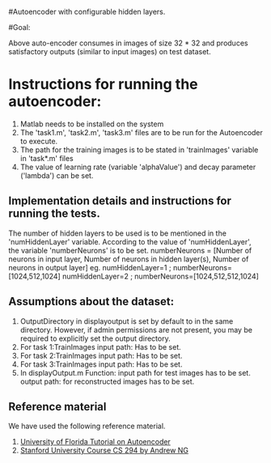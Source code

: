 #Autoencoder with configurable hidden layers.

#Goal:

Above auto-encoder consumes in images of size 32 * 32 and produces satisfactory outputs (similar to input images) on test dataset.


# Instructions for running the autoencoder:

1. Matlab needs to be installed on the system
2. The 'task1.m', 'task2.m', 'task3.m' files are to be run for the Autoencoder to execute. 
3. The path for the training images is to be stated in 'trainImages' variable in 'task*.m' files
4. The value of learning rate (variable 'alphaValue') and decay parameter ('lambda') can be set.   


## Implementation details and instructions for running the tests.
The number of hidden layers to be used is to be mentioned in the 'numHiddenLayer' variable.
According to the value of 'numHiddenLayer', the variable 'numberNeurons' is to be set.
numberNeurons = [Number of neurons in input layer, Number of neurons in hidden layer(s), Number of neurons in output layer]
eg. numHiddenLayer=1 ; numberNeurons=[1024,512,1024]
	numHiddenLayer=2 ; numberNeurons=[1024,512,512,1024]

## Assumptions about the dataset:

1. OutputDirectory in displayoutput is set by default to in the same directory.  However, if admin permissions are not present, you may be required to explicitly set the output directory.
2. For task 1:TrainImages input path: Has to be set.
3. For task 2:TrainImages input path: Has to be set.
4. For task 3:TrainImages input path: Has to be set.
5. In displayOutput.m Function:  input path for test images has to be set. output path: for reconstructed images has to be set.

## Reference material

We have used the following reference material.

1. [University of Florida Tutorial on Autoencoder](http://ufldl.stanford.edu/tutorial/unsupervised/Autoencoders/)
2. [Stanford University Course CS 294 by Andrew NG](http://web.stanford.edu/class/cs294a/sparseAutoencoder.pdf)























